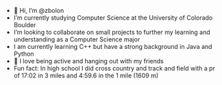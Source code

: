 - 👋 Hi, I’m @zbolon
- I’m currently studying Computer Science at the University of Colorado Boulder
- I’m looking to collaborate on small projects to further my learning and understanding as a Computer Science major
- I am currently learning C++ but have a strong background in Java and Python
- 👀 I love being active and hanging out with my friends
- Fun fact: In high school I did cross country and track and field with a pr of 17:02 in 3 miles and 4:59.6 in the 1 mile (1609 m)

<!---
zbolon/zbolon is a ✨ special ✨ repository because its `README.md` (this file) appears on your GitHub profile.
You can click the Preview link to take a look at your changes.
--->

